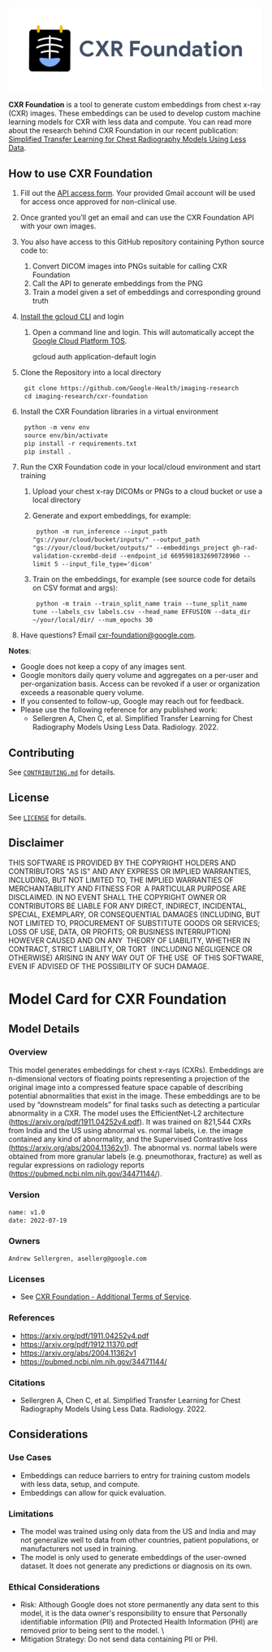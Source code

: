 <img src="logo.png" alt="CXR Foundation" width="500"/>

**CXR Foundation** is a tool to generate custom embeddings from chest x-ray (CXR) images. These embeddings can be used to develop custom machine learning models for CXR with less data and compute. You can read more about the research behind CXR Foundation in our recent publication: [Simplified Transfer Learning for Chest Radiography Models Using Less Data](https://doi.org/10.1148/radiol.212482).

## How to use CXR Foundation


1. Fill out the [API access form](https://forms.gle/SJBSawfDw19JZRA59). Your provided Gmail account will be used for access once approved for non-clinical use.
2. Once granted you’ll get an email and can use the CXR Foundation API with your own images.
3. You also have access to this GitHub repository containing Python source code to: 
    1. Convert DICOM images into PNGs suitable for calling CXR Foundation
    2. Call the API to generate embeddings from the PNG
    3. Train a model given a set of embeddings and corresponding ground truth
4. [Install the gcloud CLI](https://cloud.google.com/sdk/docs/install) and login

	  1. Open a command line and login. This will automatically accept the [Google Cloud Platform TOS](https://cloud.google.com/terms).

			gcloud auth application-default login
5. Clone the Repository into a local directory

		git clone https://github.com/Google-Health/imaging-research
		cd imaging-research/cxr-foundation


6. Install the CXR Foundation libraries in a virtual environment
       
        python -m venv env
        source env/bin/activate
        pip install -r requirements.txt
        pip install .

7. Run the CXR Foundation code in your local/cloud environment and start training
    1. Upload your chest x-ray DICOMs or PNGs to a cloud bucket or use a local directory
    2. Generate and export embeddings, for example:

			python -m run_inference --input_path "gs://your/cloud/bucket/inputs/" --output_path "gs://your/cloud/bucket/outputs/" --embeddings_project gh-rad-validation-cxrembd-deid --endpoint_id 6695981832690728960 --limit 5 --input_file_type='dicom'

    3. Train on the embeddings, for example (see source code for details on CSV format and args):

			python -m train --train_split_name train --tune_split_name tune --labels_csv labels.csv --head_name EFFUSION --data_dir ~/your/local/dir/ --num_epochs 30

8. Have questions? Email [cxr-foundation@google.com](mailto:cxr-foundation@google.com).

**Notes**: 

*   Google does not keep a copy of any images sent.
*   Google monitors daily query volume and aggregates on a per-user and per-organization basis. Access can be revoked if a user or organization exceeds a reasonable query volume.
*   If you consented to follow-up, Google may reach out for feedback.
*   Please use the following reference for any published work:
    *   Sellergren A, Chen C, et al. Simplified Transfer Learning for Chest Radiography Models Using Less Data. Radiology. 2022.


## Contributing

See [`CONTRIBUTING.md`](CONTRIBUTING.md) for details.

## License

See [`LICENSE`](LICENSE) for details.

## Disclaimer
THIS SOFTWARE IS PROVIDED BY THE COPYRIGHT HOLDERS AND CONTRIBUTORS "AS IS" AND ANY EXPRESS OR IMPLIED WARRANTIES, INCLUDING, BUT NOT LIMITED TO, THE IMPLIED WARRANTIES OF MERCHANTABILITY AND FITNESS FOR  A PARTICULAR PURPOSE ARE DISCLAIMED. IN NO EVENT SHALL THE COPYRIGHT OWNER OR CONTRIBUTORS BE LIABLE FOR ANY DIRECT, INDIRECT, INCIDENTAL, SPECIAL, EXEMPLARY, OR CONSEQUENTIAL DAMAGES (INCLUDING, BUT NOT LIMITED TO, PROCUREMENT OF SUBSTITUTE GOODS OR SERVICES; LOSS OF USE, DATA, OR PROFITS; OR BUSINESS INTERRUPTION) HOWEVER CAUSED AND ON ANY  THEORY OF LIABILITY, WHETHER IN CONTRACT, STRICT LIABILITY, OR TORT  (INCLUDING NEGLIGENCE OR OTHERWISE) ARISING IN ANY WAY OUT OF THE USE  OF THIS SOFTWARE, EVEN IF ADVISED OF THE POSSIBILITY OF SUCH DAMAGE.


# Model Card for CXR Foundation


## Model Details


### Overview


This model generates embeddings for chest x-rays (CXRs). Embeddings are n-dimensional vectors of floating points representing a projection of the original image into a compressed feature space capable of describing potential abnormalities that exist in the image. These embeddings are to be used by “downstream models” for final tasks such as detecting a particular abnormality in a CXR. The model uses the EfficientNet-L2 architecture (https://arxiv.org/pdf/1911.04252v4.pdf). It was trained on 821,544 CXRs from India and the US using abnormal vs. normal labels, i.e. the image contained any kind of abnormality, and the Supervised Contrastive loss (https://arxiv.org/abs/2004.11362v1). The abnormal vs. normal labels were obtained from more granular labels (e.g. pneumothorax, fracture) as well as regular expressions on radiology reports (https://pubmed.ncbi.nlm.nih.gov/34471144/).


### Version


    name: v1.0
    date: 2022-07-19


### Owners


    Andrew Sellergren, asellerg@google.com


### Licenses


*   See [CXR Foundation - Additional Terms of Service](https://forms.gle/SJBSawfDw19JZRA59).

### References

*   https://arxiv.org/pdf/1911.04252v4.pdf
*   https://arxiv.org/pdf/1912.11370.pdf
*   https://arxiv.org/abs/2004.11362v1
*   https://pubmed.ncbi.nlm.nih.gov/34471144/

###  Citations

*   Sellergren A, Chen C, et al. Simplified Transfer Learning for Chest Radiography Models Using Less Data. Radiology. 2022.

## Considerations


### Use Cases

*   Embeddings can reduce barriers to entry for training custom models with less data, setup, and compute.
*   Embeddings can allow for quick evaluation.

### Limitations

*   The model was trained using only data from the US and India and may not generalize well to data from other countries, patient populations, or manufacturers not used in training.
*   The model is only used to generate embeddings of the user-owned dataset. It does not generate any predictions or diagnosis on its own.

### Ethical Considerations

*   Risk: Although Google does not store permanently any data sent to this model, it is the data owner's responsibility to ensure that Personally identifiable information (PII) and Protected Health Information (PHI) are removed prior to being sent to the model. \
*   Mitigation Strategy: Do not send data containing PII or PHI.
